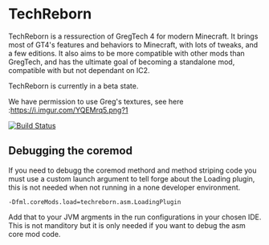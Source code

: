 # TechReborn

TechReborn is a ressurection of GregTech 4 for modern Minecraft. It brings most of GT4's features and behaviors to Minecraft, with lots of tweaks, and a few editions. It also aims to be more compatible with other mods than GregTech, and has the ultimate goal of becoming a standalone mod, compatible with but not dependant on IC2.

TechReborn is currently in a beta state.

We have permission to use Greg's textures, see here :https://i.imgur.com/YQEMrq5.png?1

[![Build Status](http://modmuss50.me:8080/buildStatus/icon?job=TechReborn)](http://modmuss50.me:8080/job/TechReborn/)

## Debugging the coremod

If you need to debugg the coremod methord and method striping code you must use a custom launch argument to tell forge about the Loading plugin, this is not needed when not running in a none developer environment.

`-Dfml.coreMods.load=techreborn.asm.LoadingPlugin`

Add that to your JVM argments in the run configurations in your chosen IDE. This is not manditory but it is only needed if you want to debug the asm core mod code.

